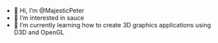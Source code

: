 - 👋 Hi, I’m @MajesticPeter
- 👀 I’m interested in sauce
- 🌱 I’m currently learning how to create 3D graphics applications using D3D and OpenGL

<!---
MajesticPeter/MajesticPeter is a ✨ special ✨ repository because its `README.md` (this file) appears on your GitHub profile.
You can click the Preview link to take a look at your changes.
--->
